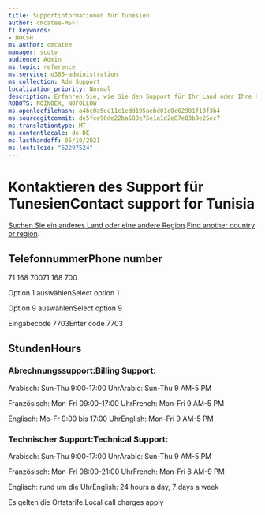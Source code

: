 ```yaml
---
title: Supportinformationen für Tunesien
author: cmcatee-MSFT
f1.keywords:
- NOCSH
ms.author: cmcatee
manager: scotv
audience: Admin
ms.topic: reference
ms.service: o365-administration
ms.collection: Adm_Support
localization_priority: Normal
description: Erfahren Sie, wie Sie den Support für Ihr Land oder Ihre Region kontaktieren.
ROBOTS: NOINDEX, NOFOLLOW
ms.openlocfilehash: a4bc0a5ee11c1edd195aebd01c8c62981f10f3b4
ms.sourcegitcommit: de5fce90de22ba588e75e1a1d2e87e03b9e25ec7
ms.translationtype: MT
ms.contentlocale: de-DE
ms.lasthandoff: 05/10/2021
ms.locfileid: "52297524"
---
```

# <a name="contact-support-for-tunisia"></a><span data-ttu-id="bd868-103">Kontaktieren des Support für Tunesien</span><span class="sxs-lookup"><span data-stu-id="bd868-103">Contact support for Tunisia</span></span>

<span data-ttu-id="bd868-104">[Suchen Sie ein anderes Land oder eine andere Region](../../business-video/get-help-support.md).</span><span class="sxs-lookup"><span data-stu-id="bd868-104">[Find another country or region](../../business-video/get-help-support.md).</span></span>

## <a name="phone-number"></a><span data-ttu-id="bd868-105">Telefonnummer</span><span class="sxs-lookup"><span data-stu-id="bd868-105">Phone number</span></span>
<span data-ttu-id="bd868-106">71 168 700</span><span class="sxs-lookup"><span data-stu-id="bd868-106">71 168 700</span></span>

<span data-ttu-id="bd868-107">Option 1 auswählen</span><span class="sxs-lookup"><span data-stu-id="bd868-107">Select option 1</span></span>

<span data-ttu-id="bd868-108">Option 9 auswählen</span><span class="sxs-lookup"><span data-stu-id="bd868-108">Select option 9</span></span>

<span data-ttu-id="bd868-109">Eingabecode 7703</span><span class="sxs-lookup"><span data-stu-id="bd868-109">Enter code 7703</span></span>

## <a name="hours"></a><span data-ttu-id="bd868-110">Stunden</span><span class="sxs-lookup"><span data-stu-id="bd868-110">Hours</span></span>
### <a name="billing-support"></a><span data-ttu-id="bd868-111">Abrechnungssupport:</span><span class="sxs-lookup"><span data-stu-id="bd868-111">Billing Support:</span></span>

<span data-ttu-id="bd868-112">Arabisch: Sun-Thu 9:00-17:00 Uhr</span><span class="sxs-lookup"><span data-stu-id="bd868-112">Arabic: Sun-Thu 9 AM-5 PM</span></span>

<span data-ttu-id="bd868-113">Französisch: Mon-Fri 09:00-17:00 Uhr</span><span class="sxs-lookup"><span data-stu-id="bd868-113">French: Mon-Fri 9 AM-5 PM</span></span>

<span data-ttu-id="bd868-114">Englisch: Mo-Fr 9:00 bis 17:00 Uhr</span><span class="sxs-lookup"><span data-stu-id="bd868-114">English: Mon-Fri 9 AM-5 PM</span></span>

### <a name="technical-support"></a><span data-ttu-id="bd868-115">Technischer Support:</span><span class="sxs-lookup"><span data-stu-id="bd868-115">Technical Support:</span></span>

<span data-ttu-id="bd868-116">Arabisch: Sun-Thu 9:00-17:00 Uhr</span><span class="sxs-lookup"><span data-stu-id="bd868-116">Arabic: Sun-Thu 9 AM-5 PM</span></span>

<span data-ttu-id="bd868-117">Französisch: Mon-Fri 08:00-21:00 Uhr</span><span class="sxs-lookup"><span data-stu-id="bd868-117">French: Mon-Fri 8 AM-9 PM</span></span>

<span data-ttu-id="bd868-118">Englisch: rund um die Uhr</span><span class="sxs-lookup"><span data-stu-id="bd868-118">English: 24 hours a day, 7 days a week</span></span>

<span data-ttu-id="bd868-119">Es gelten die Ortstarife.</span><span class="sxs-lookup"><span data-stu-id="bd868-119">Local call charges apply</span></span>
